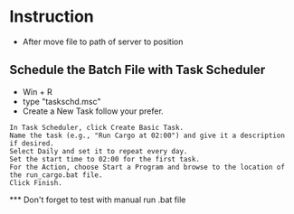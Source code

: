 # Instruction

- After move file to path of server to position

## Schedule the Batch File with Task Scheduler

- Win + R
- type "taskschd.msc"
- Create a New Task follow your prefer.

```
In Task Scheduler, click Create Basic Task.
Name the task (e.g., "Run Cargo at 02:00") and give it a description if desired.
Select Daily and set it to repeat every day.
Set the start time to 02:00 for the first task.
For the Action, choose Start a Program and browse to the location of the run_cargo.bat file.
Click Finish.
```

*** Don't forget to test with manual run .bat file